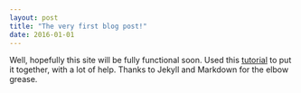 ```yaml
---
layout: post
title: "The very first blog post!"
date: 2016-01-01
---
```


Well, hopefully this site will be fully functional soon. Used this [tutorial](http://jmcglone.com/guides/github-pages/) 
to put it together, with a lot of help. Thanks to Jekyll and Markdown for the elbow grease. 
